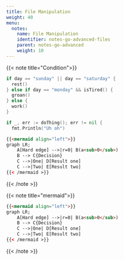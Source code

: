 ```yaml
---
title: File Manipulation
weight: 40
menu:
  notes:
    name: File Manipulation
    identifier: notes-go-advanced-files
    parent: notes-go-advanced
    weight: 10
---
```


<!-- Condition -->
{{< note title="Condition">}}

```go
if day == "sunday" || day == "saturday" {
  rest()
} else if day == "monday" && isTired() {
  groan()
} else {
  work()
}
```

```go
if _, err := doThing(); err != nil {
  fmt.Println("Uh oh")
```

```html
{{<mermaid align="left">}}
graph LR;
    A[Hard edge] -->|r=0| B(a<sub>0</sub>)
    B --> C{Decision}
    C -->|One| D[Result one]
    C -->|Two| E[Result two]
{{< /mermaid >}}
```
{{< /note >}}


<!-- Condition -->
{{< note title="mermaid">}}
```html
{{<mermaid align="left">}}
graph LR;
    A[Hard edge] -->|r=0| B(a<sub>0</sub>)
    B --> C{Decision}
    C -->|One| D[Result one]
    C -->|Two| E[Result two]
{{< /mermaid >}}
```
{{< /note >}}